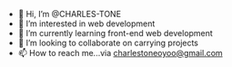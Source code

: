 - 👋 Hi, I’m @CHARLES-TONE
- 👀 I’m interested in web development
- 🌱 I’m currently learning front-end web development
- 💞️ I’m looking to collaborate on carrying projects 
- 📫 How to reach me...via charlestoneoyoo@gmail.com

<!---
CHARLES-TONE/CHARLES-TONE is a ✨ special ✨ repository because its `README.md` (this file) appears on your GitHub profile.
You can click the Preview link to take a look at your changes.
--->

